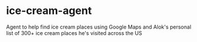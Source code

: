 # ice-cream-agent
Agent to help find ice cream places using Google Maps and Alok's personal list of 300+ ice cream places he's visited across the US
